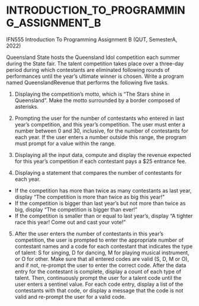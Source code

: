# INTRODUCTION_TO_PROGRAMMING_ASSIGNMENT_B
IFN555 Introduction To Programming Assignment B (QUT, SemesterA, 2022)

Queensland State hosts the Queensland Idol competition each summer during the State fair. The talent competition takes place over a three-day period during which contestants are eliminated following rounds of performances until the year’s ultimate winner is chosen. Write a program named QueenslandRevenue that performs the following five tasks. 
1.	Displaying the competition’s motto, which is “The Stars shine in Queensland”. 
Make the motto surrounded by a border composed of asterisks. 	

2.	Prompting the user for the number of contestants who entered in last year’s competition, and this year’s competition.  The user must enter a number between 0 and 30, inclusive, for the number of contestants for each year. If the user enters a number outside this range, the program must prompt for a value within the range.						

3.	Displaying all the input data, compute and display the revenue expected for this year’s competition if each contestant pays a $25 entrance fee. 			

4.	Displaying a statement that compares the number of contestants for each year. 

*	If the competition has more than twice as many contestants as last year, display “The competition is more than twice as big this year!”
*	If the competition is bigger than last year’s but not more than twice as big, display “The competition is bigger than ever!”
*	If the competition is smaller than or equal to last year’s, display “A tighter race this year! Come out and cast your vote!”
	
5.	After the user enters the number of contestants in this year’s competition, the user is prompted to enter the appropriate number of contestant names and a code for each contestant that indicates the type of talent: S for singing, D for dancing, M for playing musical instrument, or O for other. Make sure that all entered codes are valid (S, D, M or O), and if not, re-prompt the user to enter the correct code. After the data entry for the contestant is complete, display a count of each type of talent. Then, continuously prompt the user for a talent code until the user enters a sentinel value. For each code entry, display a list of the contestants with that code, or display a message that the code is not valid and re-prompt the user for a valid code.
